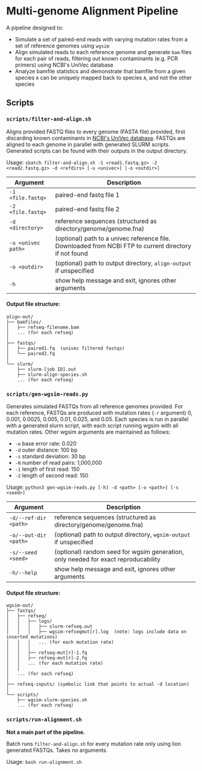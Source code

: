 # Multi-genome Alignment Pipeline

A pipeline designed to:
- Simulate a set of paired-end reads with varying mutation rates from a set of reference genomes using `wgsim`
- Align simulated reads to each reference genome and generate `bam` files for each pair of reads, filtering out known contaminants (e.g. PCR primers) using NCBI's UniVec database
- Analyze bamfile statistics and demonstrate that bamfile from a given species `A` can be uniquely mapped back to species `A`, and not the other species

## Scripts

### `scripts/filter-and-align.sh`

Aligns provided FASTQ files to every genome (FASTA file) provided, first discarding known contaminants in [NCBI's UniVec database](https://www.ncbi.nlm.nih.gov/tools/vecscreen/univec/). FASTQs are aligned to each genome in parallel with generated SLURM scripts. Generated scripts can be found with their outputs in the output directory.

Usage: `sbatch filter-and-align.sh -1 <read1.fastq.gz> -2 <read2.fastq.gz> -d <refdirs> [-u <univec>] [-o <outdir>]`

| Argument | Description |
|-------------------|-------------------------|
| `-1 <file.fastq>` | paired-end fastq file 1 |
| `-2 <file.fastq>` | paired-end fastq file 2 |
| `-d <directory>` | reference sequences (structured as directory/genome/genome.fna) |
| `-u <univec path>` | (optional) path to a univec reference file. Downloaded from NCBI FTP to current directory if not found |
| `-o <outdir>` | (optional) path to output directory, `align-output` if unspecified |
| `-h` | show help message and exit, ignores other arguments |

#### Output file structure:

```
align-out/
├── bamfiles/
│   ├── refseq-filename.bam
│   ... (for each refseq)
│
├── fastqs/
│   ├── paired1.fq  (univec filtered fastqs)
│   └── paired2.fq
│
└── slurm/
    ├── slurm-[job ID].out
    ├── slurm-align-species.sh
    ... (for each refseq)
```


### `scripts/gen-wgsim-reads.py`

Generates simulated FASTQs from all reference genomes provided. For each reference, FASTQs are produced with mutation rates (`-r` argument) 0, 0.001, 0.0025, 0.005, 0.01, 0.025, and 0.05. Each species is run in parallel with a generated slurm script, with each script running wgsim with all mutation rates. Other wgsim arguments are maintained as follows:
- `-e` base error rate: 0.020
- `-d` outer distance: 100 bp
- `-s` standard deviation: 30 bp
- `-N` number of read pairs: 1,000,000
- `-1` length of first read: 150
- `-2` length of second read: 150

Usage: `python3 gen-wgsim-reads.py [-h] -d <path> [-o <path>] [-s <seed>]`

| Argument | Description |
|-------------------|-------------------------|
| `-d/--ref-dir <path>` | reference sequences (structured as directory/genome/genome.fna) |
| `-o/--out-dir <path>` | (optional) path to output directory, `wgsim-output` if unspecified |
| `-s/--seed <seed>` | (optional) random seed for wgsim generation, only needed for exact reproducability |
| `-h/--help` | show help message and exit, ignores other arguments |

#### Output file structure:

```
wgsim-out/
├── fastqs/
│   ├── refseq/
│   │   ├── logs/
│   │   │   ├── slurm-refseq.out
│   │   │   ├── wgsim-refseqmut[r].log  (note: logs include data on inserted mutations)
│   │   │   ... (for each mutation rate)
│   │   │
│   │   ├── refseq-mut[r]-1.fq
│   │   ├── refseq-mut[r]-2.fq
│   │   ... (for each mutation rate)
│   │
│   ... (for each refseq)
│
├── refseq-inputs/ (symbolic link that points to actual -d location)
│
└── scripts/
    ├── wgsim-slurm-species.sh
    ... (for each refseq)
```

### `scripts/run-alignment.sh`

**Not a main part of the pipeline.** 

Batch runs `filter-and-align.sh` for every mutation rate only using lion generated FASTQs. Takes no arguments.

Usage: `bash run-alignment.sh` 


